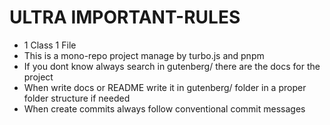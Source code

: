 # ULTRA IMPORTANT-RULES

- 1 Class 1 File
- This is a mono-repo project manage by turbo.js and pnpm
- If you dont know always search in gutenberg/ there are the docs for the project
- When write docs or README write it in gutenberg/ folder in a proper folder structure if needed
- When create commits always follow conventional commit messages